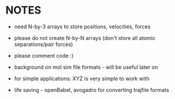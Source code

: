 # NOTES

- need N-by-3 arrays to store positions, velocities, forces

- please do not create N-by-N arrays (don't store all atomic separations/pair forces)

- please comment code :)

- background on mol sim file formats - will be useful later on
- for simple applications: XYZ is very simple to work with
- life saving - openBabel, avogadro for converting trajfile formats